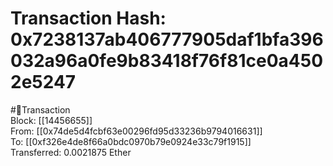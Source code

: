 
Transaction Hash: 0x7238137ab406777905daf1bfa396032a96a0fe9b83418f76f81ce0a4502e5247
====================================================================================
  
#💸Transaction  
Block: [[14456655]]  
From: [[0x74de5d4fcbf63e00296fd95d33236b9794016631]]  
To: [[0xf326e4de8f66a0bdc0970b79e0924e33c79f1915]]  
Transferred: 0.0021875 Ether